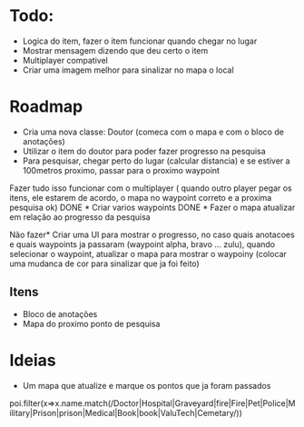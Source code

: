 # Todo:

- Logica do item, fazer o item funcionar quando chegar no lugar
- Mostrar mensagem dizendo que deu certo o item
- Multiplayer compativel
- Criar uma imagem melhor para sinalizar no mapa o local


# Roadmap
* Cria uma nova classe: Doutor (comeca com o mapa e com o bloco de anotações)
* Utilizar o item do doutor para poder fazer progresso na pesquisa
* Para pesquisar, chegar perto do lugar (calcular distancia) e se estiver a 100metros proximo, passar para o proximo waypoint

Fazer tudo isso funcionar com o multiplayer ( quando outro player pegar os itens, ele estarem de acordo, o mapa no waypoint correto e a proxima pesquisa ok)
DONE * Criar varios waypoints
DONE * Fazer o mapa atualizar em relação ao progresso da pesquisa

Não fazer* Criar uma UI para mostrar o progresso, no caso quais anotacoes e quais waypoints ja passaram (waypoint alpha, bravo ... zulu), quando selecionar o waypoint, atualizar o mapa para mostrar o waypoiny (colocar uma mudanca de cor para sinalizar que ja foi feito)


## Itens
* Bloco de anotações
* Mapa do proximo ponto de pesquisa


# Ideias
* Um mapa que atualize e marque os pontos que ja foram passados


poi.filter(x=>x.name.match(/Doctor|Hospital|Graveyard|fire|Fire|Pet|Police|Military|Prison|prison|Medical|Book|book|ValuTech|Cemetary/))
